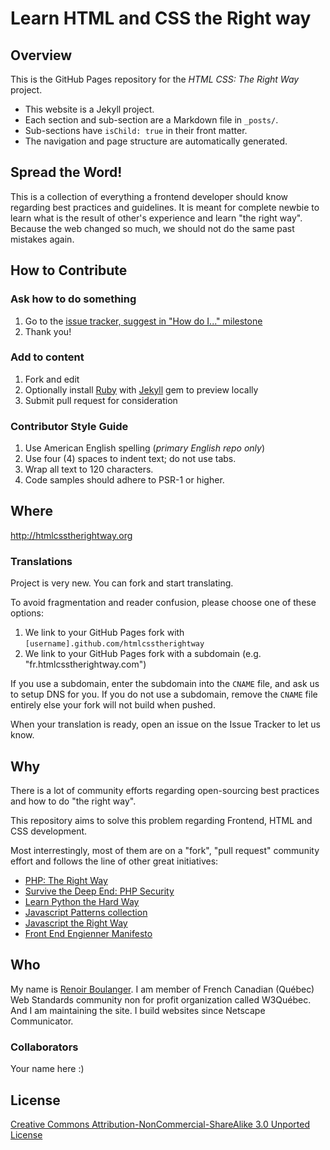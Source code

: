 # Learn HTML and CSS the Right way

## Overview

This is the GitHub Pages repository for the _HTML CSS: The Right Way_ project.

* This website is a Jekyll project.
* Each section and sub-section are a Markdown file in `_posts/`.
* Sub-sections have `isChild: true` in their front matter.
* The navigation and page structure are automatically generated.

## Spread the Word!

This is a collection of everything a frontend developer should know regarding best practices and guidelines. It is meant for complete newbie to learn what is the result of other's experience and learn "the right way". Because the web changed so much, we should not do the same past mistakes again.

## How to Contribute

### Ask how to do something
1. Go to the [issue tracker, suggest in "How do I..." milestone](https://github.com/renoirb/htmlcsstherightway/issues?milestone=1)
2. Thank you!

### Add to content
1. Fork and edit
2. Optionally install [Ruby](https://rvm.io/rvm/install/) with [Jekyll](https://github.com/mojombo/jekyll/) gem to preview locally
3. Submit pull request for consideration

### Contributor Style Guide

1. Use American English spelling (*primary English repo only*)
2. Use four (4) spaces to indent text; do not use tabs.
3. Wrap all text to 120 characters.
4. Code samples should adhere to PSR-1 or higher.

## Where

<http://htmlcsstherightway.org>

### Translations

Project is very new. You can fork and start translating.

To avoid fragmentation and reader confusion, please choose one of these options:

1. We link to your GitHub Pages fork with `[username].github.com/htmlcsstherightway`
2. We link to your GitHub Pages fork with a subdomain (e.g. "fr.htmlcsstherightway.com")

If you use a subdomain, enter the subdomain into the `CNAME` file, and ask us to setup DNS for you. If you do not use a subdomain, remove the `CNAME` file entirely else your fork will not build when pushed.

When your translation is ready, open an issue on the Issue Tracker to let us know.

## Why

There is a lot of community efforts regarding open-sourcing best practices and how to do "the right way".

This repository aims to solve this problem regarding Frontend, HTML and CSS development.

Most interrestingly, most of them are on a "fork", "pull request" community effort and follows the line of other great initiatives: 

* [PHP: The Right Way](http://www.phptherightway.com/)
* [Survive the Deep End: PHP Security](http://phpsecurity.readthedocs.org/en/latest/index.html)
* [Learn Python the Hard Way](http://learnpythonthehardway.org/)
* [Javascript Patterns collection](http://shichuan.github.com/javascript-patterns/)
* [Javascript the Right Way](http://www.jstherightway.com/)
* [Front End Engienner Manifesto](http://f2em.com/)

## Who

My name is [Renoir Boulanger](http://twitter.com/renoirb). I am member of French Canadian (Québec) Web Standards community non for profit organization called W3Québec. And I am maintaining the site. I build websites since Netscape Communicator.


### Collaborators

Your name here :)


## License

[Creative Commons Attribution-NonCommercial-ShareAlike 3.0 Unported License](http://creativecommons.org/licenses/by-nc-sa/3.0/)
